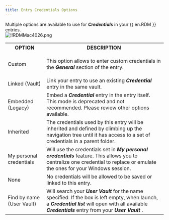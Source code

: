 ```yaml
---
title: Entry Credentials Options
---
```

Multiple options are available to use for ***Credentials*** in your {{ en.RDM }} entries.  
![!!RDMMac4026.png](/img/en/rdm/mac/RdmMac4026.png) 

<table>
	<tr>
		<th>
OPTION 
		</th>
		<th>
DESCRIPTION 
		</th>
	</tr>
	<tr>
		<td>
Custom 
		</td>
		<td>
		
This option allows to enter custom credentials in the ***General*** section of the entry. 
		</td>
	</tr>
	<tr>
		<td>
Linked (Vault) 
		</td>
		<td>
Link your entry to use an existing ***Credential*** entry in the same vault. 
		</td>
	</tr>
	<tr>
		<td>
Embedded (Legacy) 
		</td>
		<td>
Embed a ***Credential*** entry in the entry itself. This mode is deprecated and not recommended. Please review other options available. 
		</td>
	</tr>
	<tr>
		<td>
Inherited 
		</td>
		<td>
The credentials used by this entry will be inherited and defined by climbing up the navigation tree until it has access to a set of credentials in a parent folder. 
		</td>
	</tr>
	<tr>
		<td>
My personal credentials 
		</td>
		<td>
Will use the credentials set in ***My personal credentials*** feature. This allows you to centralize one credential to replace or emulate the ones for your Windows session. 
		</td>
	</tr>
	<tr>
		<td>
None 
		</td>
		<td>
No credentials will be allowed to be saved or linked to this entry. 
		</td>
	</tr>
	<tr>
		<td>
Find by name (User Vault) 
		</td>
		<td>
Will search your ***User Vault*** for the name specified. If the box is left empty, when launch, a ***Credential list*** will open with all available ***Credentials*** entry from your ***User Vault*** . 
		</td>
	</tr>
</table>


